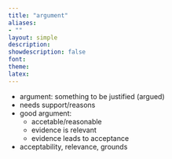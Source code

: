 ```yaml
---
title: "argument"
aliases:
- ""
layout: simple
description: 
showdescription: false
font: 
theme: 
latex: 
---
```


- argument: something to be justified (argued)
- needs support/reasons
- good argument:
    - accetable/reasonable
    - evidence is relevant
    - evidence leads to acceptance
- acceptability, relevance, grounds
